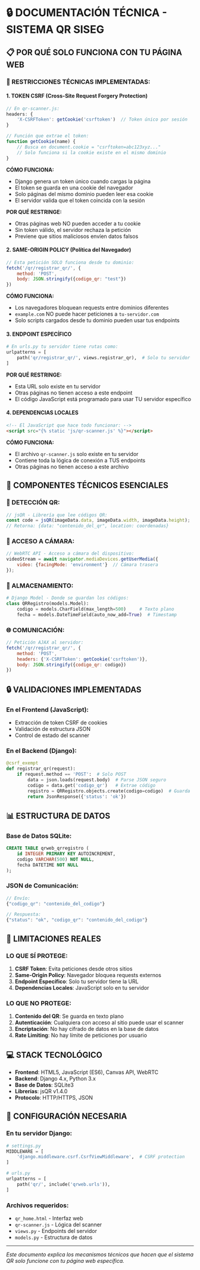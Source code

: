 # 🔒 DOCUMENTACIÓN TÉCNICA - SISTEMA QR SISEG

## 📋 POR QUÉ SOLO FUNCIONA CON TU PÁGINA WEB

### 🔐 RESTRICCIONES TÉCNICAS IMPLEMENTADAS:

#### 1. TOKEN CSRF (Cross-Site Request Forgery Protection)
```javascript
// En qr-scanner.js:
headers: { 
    'X-CSRFToken': getCookie('csrftoken')  // Token único por sesión
}

// Función que extrae el token:
function getCookie(name) {
    // Busca en document.cookie = "csrftoken=abc123xyz..."
    // Solo funciona si la cookie existe en el mismo dominio
}
```
**CÓMO FUNCIONA:**
- Django genera un token único cuando cargas la página
- El token se guarda en una cookie del navegador
- Solo páginas del mismo dominio pueden leer esa cookie
- El servidor valida que el token coincida con la sesión

**POR QUÉ RESTRINGE:**
- Otras páginas web NO pueden acceder a tu cookie
- Sin token válido, el servidor rechaza la petición
- Previene que sitios maliciosos envíen datos falsos

#### 2. SAME-ORIGIN POLICY (Política del Navegador)
```javascript
// Esta petición SOLO funciona desde tu dominio:
fetch('/qr/registrar_qr/', {
    method: 'POST',
    body: JSON.stringify({codigo_qr: "test"})
})
```
**CÓMO FUNCIONA:**
- Los navegadores bloquean requests entre dominios diferentes
- `example.com` NO puede hacer peticiones a `tu-servidor.com`
- Solo scripts cargados desde tu dominio pueden usar tus endpoints

#### 3. ENDPOINT ESPECÍFICO
```python
# En urls.py tu servidor tiene rutas como:
urlpatterns = [
    path('qr/registrar_qr/', views.registrar_qr),  # Solo tu servidor
]
```
**POR QUÉ RESTRINGE:**
- Esta URL solo existe en tu servidor
- Otras páginas no tienen acceso a este endpoint
- El código JavaScript está programado para usar TU servidor específico

#### 4. DEPENDENCIAS LOCALES
```html
<!-- El JavaScript que hace todo funcionar: -->
<script src="{% static 'js/qr-scanner.js' %}"></script>
```
**CÓMO FUNCIONA:**
- El archivo `qr-scanner.js` solo existe en tu servidor
- Contiene toda la lógica de conexión a TUS endpoints
- Otras páginas no tienen acceso a este archivo

## 🧩 COMPONENTES TÉCNICOS ESENCIALES

### 📱 DETECCIÓN QR:
```javascript
// jsQR - Librería que lee códigos QR:
const code = jsQR(imageData.data, imageData.width, imageData.height);
// Retorna: {data: "contenido_del_qr", location: coordenadas}
```

### 🎥 ACCESO A CÁMARA:
```javascript
// WebRTC API - Acceso a cámara del dispositivo:
videoStream = await navigator.mediaDevices.getUserMedia({
    video: {facingMode: 'environment'}  // Cámara trasera
});
```

### 💾 ALMACENAMIENTO:
```python
# Django Model - Donde se guardan los códigos:
class QRRegistro(models.Model):
    codigo = models.CharField(max_length=500)     # Texto plano
    fecha = models.DateTimeField(auto_now_add=True)  # Timestamp
```

### 🌐 COMUNICACIÓN:
```javascript
// Petición AJAX al servidor:
fetch('/qr/registrar_qr/', {
    method: 'POST',
    headers: {'X-CSRFToken': getCookie('csrftoken')},
    body: JSON.stringify({codigo_qr: codigo})
})
```

## 🔒 VALIDACIONES IMPLEMENTADAS

### En el Frontend (JavaScript):
- Extracción de token CSRF de cookies
- Validación de estructura JSON
- Control de estado del scanner

### En el Backend (Django):
```python
@csrf_exempt
def registrar_qr(request):
    if request.method == 'POST':  # Solo POST
        data = json.loads(request.body)  # Parse JSON seguro
        codigo = data.get('codigo_qr')   # Extrae código
        registro = QRRegistro.objects.create(codigo=codigo)  # Guarda
        return JsonResponse({'status': 'ok'})
```

## 📊 ESTRUCTURA DE DATOS

### Base de Datos SQLite:
```sql
CREATE TABLE qrweb_qrregistro (
    id INTEGER PRIMARY KEY AUTOINCREMENT,
    codigo VARCHAR(500) NOT NULL,
    fecha DATETIME NOT NULL
);
```

### JSON de Comunicación:
```javascript
// Envío:
{"codigo_qr": "contenido_del_codigo"}

// Respuesta:
{"status": "ok", "codigo_qr": "contenido_del_codigo"}
```

## 🎯 LIMITACIONES REALES

### LO QUE SÍ PROTEGE:
1. **CSRF Token**: Evita peticiones desde otros sitios
2. **Same-Origin Policy**: Navegador bloquea requests externos
3. **Endpoint Específico**: Solo tu servidor tiene la URL
4. **Dependencias Locales**: JavaScript solo en tu servidor

### LO QUE NO PROTEGE:
1. **Contenido del QR**: Se guarda en texto plano
2. **Autenticación**: Cualquiera con acceso al sitio puede usar el scanner
3. **Encriptación**: No hay cifrado de datos en la base de datos
4. **Rate Limiting**: No hay límite de peticiones por usuario

## 💻 STACK TECNOLÓGICO

- **Frontend**: HTML5, JavaScript (ES6), Canvas API, WebRTC
- **Backend**: Django 4.x, Python 3.x
- **Base de Datos**: SQLite3
- **Librerías**: jsQR v1.4.0
- **Protocolo**: HTTP/HTTPS, JSON

## 🔧 CONFIGURACIÓN NECESARIA

### En tu servidor Django:
```python
# settings.py
MIDDLEWARE = [
    'django.middleware.csrf.CsrfViewMiddleware',  # CSRF protection
]

# urls.py
urlpatterns = [
    path('qr/', include('qrweb.urls')),
]
```

### Archivos requeridos:
- `qr_home.html` - Interfaz web
- `qr-scanner.js` - Lógica del scanner
- `views.py` - Endpoints del servidor
- `models.py` - Estructura de datos

---

*Este documento explica los mecanismos técnicos que hacen que el sistema QR solo funcione con tu página web específica.*
